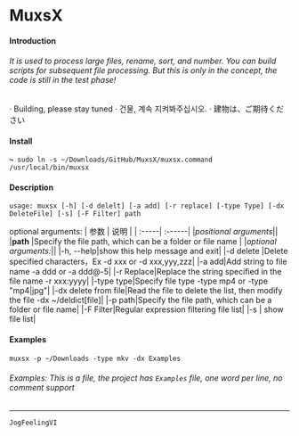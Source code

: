 # MuxsX
#### Introduction

###### It is used to process large files, rename, sort, and number. You can build scripts for subsequent file processing. But this is only in the concept, the code is still in the test phase!

 · Building, please stay tuned
 · 건물, 계속 지켜봐주십시오.
 · 建物は、ご期待ください

#### Install

```
↪ sudo ln -s ~/Downloads/GitHub/MuxsX/muxsx.command /usr/local/bin/muxsx
```

#### Description
 `usage: muxsx [-h] [-d delelt] [-a add] [-r replace] [-type Type] [-dx DeleteFile] [-s] [-F Filter] path`


 optional arguments:
  | 参数 | 说明 |
  | :-----| :------|
  |*positional arguments*||
  |**path** |Specify the file path, which can be a folder or file name |
  |*optional arguments:*||
  |-h, --help|show this help message and exit|
  |-d delete |Delete specified characters，Ex -d xxx or -d xxx,yyy,zzz|
  |-a add|Add string to file name -a ddd or -a ddd@-5|
  |-r Replace|Replace the string specified in the file name -r xxx:yyyy|
  |-type type|Specify file type -type mp4 or -type "mp4|jpg"|
  |-dx delete from file|Read the file to delete the list, then modify the file -dx ~/deldict[file]|
  |-p path|Specify the file path, which can be a folder or file name|
  |-F Filter|Regular expression filtering file list|
  |-s | show file list|

#### Examples
```
muxsx -p ~/Downloads -type mkv -dx Examples
```
###### Examples: This is a file, the project has `Examples` file, one word per line, no comment support


------
 `JogFeelingVI`

